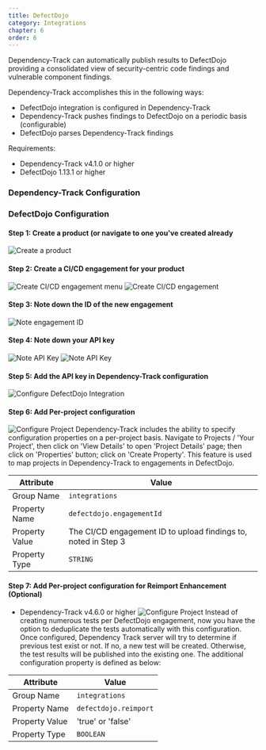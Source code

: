 ```yaml
---
title: DefectDojo
category: Integrations
chapter: 6
order: 6
---
```


Dependency-Track can automatically publish results to DefectDojo providing a
consolidated view of security-centric code findings and vulnerable component findings.

Dependency-Track accomplishes this in the following ways:

* DefectDojo integration is configured in Dependency-Track
* Dependency-Track pushes findings to DefectDojo on a periodic basis (configurable)
* DefectDojo parses Dependency-Track findings

Requirements:
* Dependency-Track v4.1.0 or higher
* DefectDojo 1.13.1 or higher

### Dependency-Track Configuration

### DefectDojo Configuration

#### Step 1: Create a product (or navigate to one you've created already
![Create a product](/images/screenshots/defectdojo_create_product.png)

#### Step 2: Create a CI/CD engagement for your product
![Create CI/CD engagement menu](/images/screenshots/defectdojo_create_cicd_menu.png)
![Create CI/CD engagement](/images/screenshots/defectdojo_create_cicd.png)

#### Step 3: Note down the ID of the new engagement
![Note engagement ID](/images/screenshots/defectdojo_cicd_engagement_id.png)

#### Step 4: Note down your API key
![Note API Key](/images/screenshots/defectdojo_api_key_menu.png)
![Note API Key](/images/screenshots/defectdojo_api_key.png)

#### Step 5: Add the API key in Dependency-Track configuration
![Configure DefectDojo Integration](/images/screenshots/defectdojo_config.png)

#### Step 6: Add Per-project configuration
![Configure Project](/images/screenshots/dtrack_project_properties.png)
Dependency-Track includes the ability to specify configuration properties on a per-project basis. Navigate to Projects / 'Your Project', then click on 'View Details' to open 'Project Details' page; then click on 'Properties' button; click on 'Create Property'.
This feature is used to map projects in Dependency-Track to engagements in DefectDojo.

| Attribute      | Value                             |
| ---------------| --------------------------------- |
| Group Name     | `integrations`                    |
| Property Name  | `defectdojo.engagementId`         |
| Property Value | The CI/CD engagement ID to upload findings to, noted in Step 3 |
| Property Type  | `STRING`                          |

#### Step 7: Add Per-project configuration for Reimport Enhancement (Optional)
* Dependency-Track v4.6.0 or higher
![Configure Project](/images/screenshots/defectdojo_reimport.png)
Instead of creating numerous tests per DefectDojo engagement, now you have the option to deduplicate the tests automatically with this configuration. Once configured, Dependency Track server will try to determine if previous test exist or not. If no, a new test will be created. Otherwise, the test results will be published into the existing one.
The additional configuration property is defined as below:

| Attribute      | Value                             |
| ---------------| --------------------------------- |
| Group Name     | `integrations`                    |
| Property Name  | `defectdojo.reimport`             |
| Property Value | 'true' or 'false'                 |
| Property Type  | `BOOLEAN`                         |
